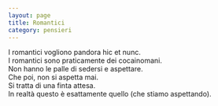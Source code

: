 ```yaml
--- 
layout: page
title: Romantici
category: pensieri
---
```


I romantici vogliono pandora hic et nunc.  
I romantici sono praticamente dei cocainomani.  
Non hanno le palle di sedersi e aspettare.  
Che poi, non si aspetta mai.  
Si tratta di una finta attesa.  
In realtà questo è esattamente quello (che stiamo aspettando).
